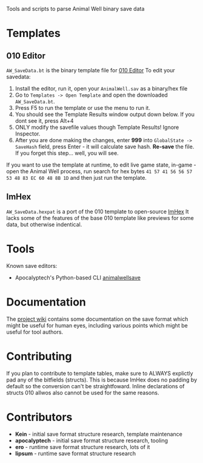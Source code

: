 Tools and scripts to parse Animal Well binary save  data

# Templates

## 010 Editor
`AW_SaveData.bt` is the binary template file for [010 Editor](https://www.sweetscape.com/010editor/)
To edit your savedata:
 1. Install the editor, run it, open your `AnimalWell.sav` as a binary/hex file
 2. Go to `Templates -> Open Template` and open the downloaded `AW_SaveData.bt`.
 3. Press F5 to run the template or use the menu to run it.
 4. You should see the Template Results window output down below. If you dont see it, press Alt+4
 5. ONLY modify the savefile values though Template Results! Ignore Inspector.
 6. After you are done making the changes, enter **999**  into `GlobalState -> SaveHash` field, press Enter - it will calculate save hash. **Re-save** the file. If you forget this step... well, you will see.

 If you want to use the template at runtime, to edit live game state, in-game - open the Animal Well process, run search for hex bytes `41 57 41 56 56 57 53 48 83 EC 60 48 8B 1D` and then just run the template.


## ImHex
`AW_SaveData.hexpat` is a port of the 010 template to open-source [ImHex](https://imhex.werwolv.net/)
It lacks some of the features of the base 010 template like previews for some data, but otherwise indentical.


# Tools
Known save editors:

- Apocalyptech's Python-based CLI [animalwellsave](https://github.com/apocalyptech/animalwellsave/)


# Documentation
The [project wiki](https://github.com/Kein/awsgtools/wiki) contains some documentation
on the save format which might be useful for human eyes, including various points
which might be useful for tool authors.


# Contributing
If you plan to contribute to template tables, make sure to ALWAYS explictly pad any of the bitfields (structs). This is because ImHex does no padding by default so the conversion can't be straightfoward. Inline declarations of structs 010 allwos also cannot be used for the same reasons.


# Contributors
* **Kein** - initial save format structure research, template maintenance  
* **apocalyptech** - initial save format structure research, tooling  
* **ero** - runtime save format structure research, lots of it  
* **lipsum** - runtime save format structure research  